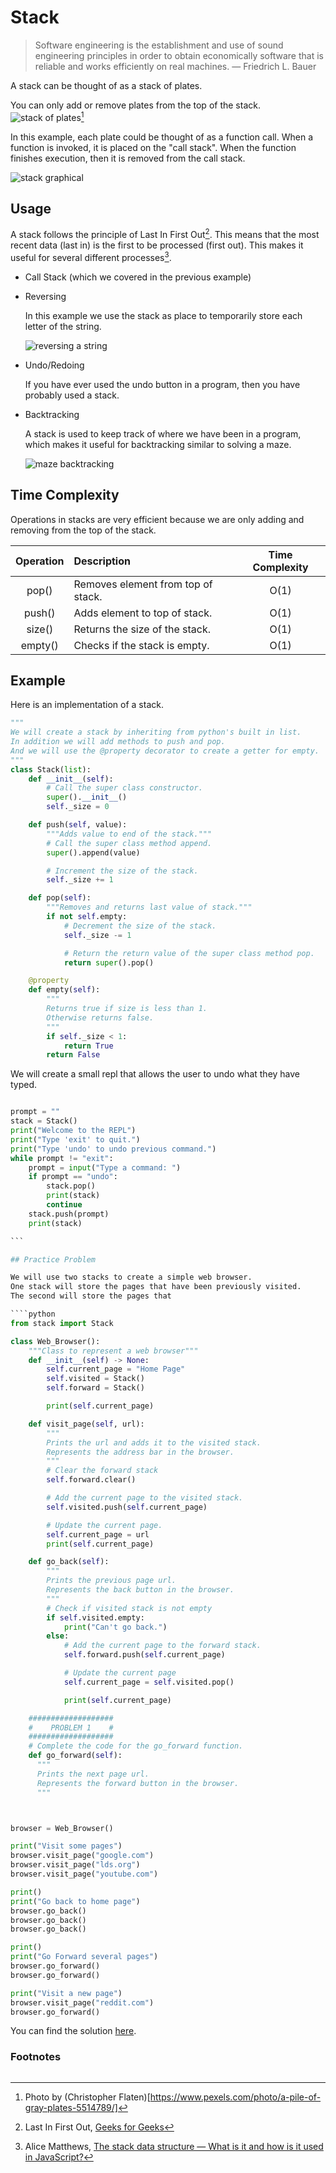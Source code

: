 # Stack

> Software engineering is the establishment and use of sound engineering principles in order to obtain economically software that is reliable and works efficiently on real machines.
> ― Friedrich L. Bauer

A stack can be thought of as a stack of plates.

You can only add or remove plates from the top of the stack.
![stack of plates](../resources/plates.jpg)[^1]

In this example, each plate could be thought of as a function call. When a function is invoked, it is placed on the "call stack". When the function finishes execution, then it is removed from the call stack.

![stack graphical](../resources/stack.jpg)

## Usage

A stack follows the principle of Last In First Out[^2]. This means that the most recent data (last in) is the first to be processed (first out). This makes it useful for several different processes[^3].

- Call Stack (which we covered in the previous example)
- Reversing

  In this example we use the stack as place to temporarily store each letter of the string.

  ![reversing a string](../resources/reverse_string.jpg)

- Undo/Redoing

  If you have ever used the undo button in a program, then you have probably used a stack.

- Backtracking

  A stack is used to keep track of where we have been in a program, which makes it useful for backtracking similar to solving a maze.

  ![maze backtracking](../resources/maze.jpg)

## Time Complexity

Operations in stacks are very efficient because we are only adding and removing from the top of the stack.

| Operation | Description                        | Time Complexity |
| :-------: | :--------------------------------- | :-------------: |
|   pop()   | Removes element from top of stack. |      O(1)       |
|  push()   | Adds element to top of stack.      |      O(1)       |
|  size()   | Returns the size of the stack.     |      O(1)       |
|  empty()  | Checks if the stack is empty.      |      O(1)       |

## Example

Here is an implementation of a stack.

```python
"""
We will create a stack by inheriting from python's built in list.
In addition we will add methods to push and pop.
And we will use the @property decorator to create a getter for empty.
"""
class Stack(list):
    def __init__(self):
        # Call the super class constructor.
        super().__init__()
        self._size = 0

    def push(self, value):
        """Adds value to end of the stack."""
        # Call the super class method append.
        super().append(value)

        # Increment the size of the stack.
        self._size += 1

    def pop(self):
        """Removes and returns last value of stack."""
        if not self.empty:
            # Decrement the size of the stack.
            self._size -= 1

            # Return the return value of the super class method pop.
            return super().pop()

    @property
    def empty(self):
        """
        Returns true if size is less than 1.
        Otherwise returns false.
        """
        if self._size < 1:
            return True
        return False
```

We will create a small repl that allows the user to undo what they have typed.

`````python

prompt = ""
stack = Stack()
print("Welcome to the REPL")
print("Type 'exit' to quit.")
print("Type 'undo' to undo previous command.")
while prompt != "exit":
    prompt = input("Type a command: ")
    if prompt == "undo":
        stack.pop()
        print(stack)
        continue
    stack.push(prompt)
    print(stack)

```

## Practice Problem

We will use two stacks to create a simple web browser.
One stack will store the pages that have been previously visited.
The second will store the pages that

````python
from stack import Stack

class Web_Browser():
    """Class to represent a web browser"""
    def __init__(self) -> None:
        self.current_page = "Home Page"
        self.visited = Stack()
        self.forward = Stack()

        print(self.current_page)

    def visit_page(self, url):
        """
        Prints the url and adds it to the visited stack.
        Represents the address bar in the browser.
        """
        # Clear the forward stack
        self.forward.clear()

        # Add the current page to the visited stack.
        self.visited.push(self.current_page)

        # Update the current page.
        self.current_page = url
        print(self.current_page)

    def go_back(self):
        """
        Prints the previous page url.
        Represents the back button in the browser.
        """
        # Check if visited stack is not empty
        if self.visited.empty:
            print("Can't go back.")
        else:
            # Add the current page to the forward stack.
            self.forward.push(self.current_page)

            # Update the current page
            self.current_page = self.visited.pop()

            print(self.current_page)

    ###################
    #    PROBLEM 1    #
    ###################
    # Complete the code for the go_forward function.
    def go_forward(self):
      """
      Prints the next page url.
      Represents the forward button in the browser.
      """



browser = Web_Browser()

print("Visit some pages")
browser.visit_page("google.com")
browser.visit_page("lds.org")
browser.visit_page("youtube.com")

print()
print("Go back to home page")
browser.go_back()
browser.go_back()
browser.go_back()

print()
print("Go Forward several pages")
browser.go_forward()
browser.go_forward()

print("Visit a new page")
browser.visit_page("reddit.com")
browser.go_forward()

`````

You can find the solution [here](solution.py).

### Footnotes

[^1]: Photo by (Christopher Flaten)[https://www.pexels.com/photo/a-pile-of-gray-plates-5514789/]
[^2]: Last In First Out, [Geeks for Geeks](https://www.geeksforgeeks.org/lifo-last-in-first-out-approach-in-programming/)
[^3]: Alice Matthews, [The stack data structure — What is it and how is it used in JavaScript?](https://levelup.gitconnected.com/the-stack-data-structure-what-is-it-and-how-is-it-used-in-javascript-23562fb8a590)
[^4]: []()
[^5]: []()

```

```
